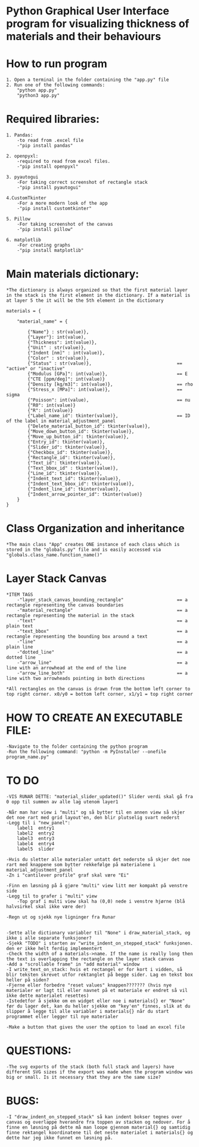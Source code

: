 # Python Graphical User Interface program for visualizing thickness of materials and their behaviours

# How to run program
    1. Open a terminal in the folder containing the "app.py" file
    2. Run one of the following commands:
        "python app.py"
        "python3 app.py"


# Required libraries:
    1. Pandas: 
        -to read from .excel file
        -"pip install pandas"

    2. openpyxl:
        -required to read from excel files.
        -"pip install openpyxl"
    
    3. pyautogui
        -For taking correct screenshot of rectangle stack
        -"pip install pyautogui"
        
    4.CustomTkinter
        -For a more modern look of the app
        -"pip install customtkinter"
        
    5. Pillow
        -For taking screenshot of the canvas
        -"pip install pillow"
        
    6. matplotlib
        -For creating graphs
        -"pip install matplotlib"

    

# Main materials dictionary:
    *The dictionary is always organized so that the first material layer in the stack is the first element in the dictionary. If a material is at layer 5 the it will be the 5th element in the dictionary
    
    materials = {

        "material_name" = {

            {"Name"} : str(value)},
            {"Layer"}: int(value),
            {"Thickness": int(value)},
            {"Unit" : str(value)},
            {"Indent [nm]" : int(value)},
            {"Color" : str(value)},
            {"Status" : str(value)},                                == "active" or "inactive"                             
            {"Modulus [GPa]": int(value)},                          == E
            {"CTE [ppm/deg]": int(value)}
            {"Density [kg/m3]": int(value)},                        == rho
            {"Stress_x [MPa]": int(value)},                         == sigma
            {"Poisson": int(value),                                 == nu
            {"R0": int(value)}
            {"R": int(value)}
            {"Label_name_id": tkinter(value)},                      == ID of the label in material_adjustment_panel
            {"Delete_material_button_id": tkinter(value)},
            {"Move_down_button_id": tkinter(value)},
            {"Move_up_button_id": tkinter(value)},
            {"Entry_id": tkinter(value)},
            {"Slider_id": tkinter(value)},
            {"Checkbox_id": tkinter(value)},
            {"Rectangle_id": tkinter(value)},
            {"Text_id": tkinter(value)},
            {"Text_bbox_id" : tkinter(value)},
            {"Line_id": tkinter(value)},
            {"Indent_text_id": tkinter(value)},
            {"Indent_text_bbox_id": tkinter(value)},
            {"Indent_line_id": tkinter(value)},
            {"Indent_arrow_pointer_id": tkinter(value)}
        }
    }
    
    

# Class Organization and inheritance
    *The main class "App" creates ONE instance of each class which is stored in the "globals.py" file and is easily accessed via "globals.class_name.function_name()"

# Layer Stack Canvas 
    *ITEM TAGS
        -"layer_stack_canvas_bounding_rectangle"                    == a rectangle representing the canvas boundaries 
        -"material_rectangle"                                       == a rectangle representing the material in the stack
        -"text"                                                     == a plain text
        -"text_bbox"                                                == a rectangle representing the bounding box around a text
        -"line"                                                     == a plain line
        -"dotted_line"                                              == a dotted line
        -"arrow_line"                                               == a line with an arrowhead at the end of the line
        -"arrow_line_both"                                          == a line with two arrowheads pointing in both directions

    *All rectangles on the canvas is drawn from the bottom left corner to top right corner. x0/y0 = bottom left corner, x1/y1 = top right corner


# HOW TO CREATE AN EXECUTABLE FILE:
    -Navigate to the folder containing the python program
    -Run the following command: "python -m PyInstaller --onefile program_name.py"


# TO DO         
    -VIS RUNAR DETTE: "material_slider_updated()" Slider verdi skal gå fra 0 opp til summen av alle lag utenom layer1
    
    -Når man har view i "multi" og så bytter til en annen view så skjer det noe rart med grid layout'en, den blir plutselig svart nederst
    -Legg til i "new_panel":
        label1  entry1
        label2  entry2
        label3  entry3
        label4  entry4
        label5  slider

    -Hvis du sletter alle materialer untatt det nederste så skjer det noe rart med knappene som bytter rekkefølge på materialene i material_adjustment_panel
    -Zn i "cantilever profile" graf skal være "Ei"

    -Finn en løsning på å gjøre "multi" view litt mer kompakt på venstre side
    -Legg til to grafer i "multi" view
        -Top graf i multi view skal ha (0,0) nede i venstre hjørne (blå halvsirkel skal ikke være der)

    -Regn ut og sjekk nye ligninger fra Runar
    

    -Sette alle dictionary variabler til "None" i draw_material_stack, og ikke i alle separate funksjoner?
    -Sjekk "TODO" i starten av "write_indent_on_stepped_stack" funksjonen. den er ikke helt ferdig implementert
    -Check the width of a materials->name. If the name is really long then the text is overlapping the rectangle on the layer stack canvas
    -Add a "scrollable frame" in "add material" window
    -I write_text_on_stack: hvis et rectangel er for kort i vidden, så blir teksten skrevet utfor rektanglet på begge sider. Lag en tekst box heller på siden?
    -Fjerne eller forbedre "reset values" knappen??????? (hvis nye materialer er lagt til eller navnet på et materiale er endret så vil ikke dette materialet resettes)
    -Istedetfor å sjekke om en widget eller noe i materials{} er "None" før du lager det, kan du heller sjekke om "key'en" finnes, slik at du slipper å legge til alle variabler i materials{} når du start programmet eller legger til nye materialer

    -Make a button that gives the user the option to load an excel file

# QUESTIONS:
    -The svg exports of the stack (both full stack and layers) have different SVG sizes if the export was made when the program window was big or small. Is it necessary that they are the same size?
    
# BUGS:
    -I "draw_indent_on_stepped_stack" så kan indent bokser tegnes over canvas og overlappe hverandre fra toppen av stacken og nedover. For å finne en løsning på dette må man loope gjennom material{} og samtidig finne rektangel koordinatene til det neste materialet i materials{} og dette har jeg ikke funnet en løsning på. 
